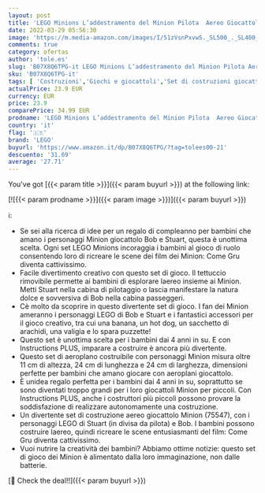 ```yaml
---
layout: post
title: 'LEGO Minions L’addestramento del Minion Pilota  Aereo Giocattolo Costruibile con Bob e Stuart  Giocattoli per Bambini di 4 Anni  75547'
date: 2022-03-29 05:56:30
image: 'https://m.media-amazon.com/images/I/51zVsnPxvwS._SL500_._SL400_.jpg'
comments: true
category: ofertas
author: 'tole.es'
slug: 'B07X8Q6TPG-it LEGO Minions L’addestramento del Minion Pilota Aereo...'
sku: 'B07X8Q6TPG-it'
tags: [ 'Costruzioni','Giochi e giocattoli','Set di costruzioni giocattolo','lego', ]
actualPrice: 23.9 EUR
currency: EUR
price: 23.9
comparePrice: 34.99 EUR
prodname: 'LEGO Minions L’addestramento del Minion Pilota  Aereo Giocattolo Costruibile con Bob e Stuart  Giocattoli per Bambini di 4 Anni  75547'
country: 'it'
flag: '🇮🇹'
brand: 'LEGO'
buyurl: 'https://www.amazon.it/dp/B07X8Q6TPG/?tag=tolees00-21'
descuento: '31.69'
average: '27.71'
---
```


You've got [{{< param title >}}]({{< param buyurl >}}) at the following link:

[![{{< param prodname >}}]({{< param image >}})]({{< param buyurl >}})

ℹ️:

- Se sei alla ricerca di idee per un regalo di compleanno per bambini che amano i personaggi Minion giocattolo Bob e Stuart, questa è unottima scelta. Ogni set LEGO Minions incoraggia i bambini al gioco di ruolo consentendo loro di ricreare le scene dei film dei Minion: Come Gru diventa cattivissimo.
- Facile divertimento creativo con questo set di gioco. Il tettuccio rimovibile permette ai bambini di esplorare laereo insieme ai Minion. Metti Stuart nella cabina di pilotaggio o lascia manifestare la natura dolce e sovversiva di Bob nella cabina passeggeri.
- Cè molto da scoprire in questo divertente set di gioco. I fan dei Minion ameranno i personaggi LEGO di Bob e Stuart e i fantastici accessori per il gioco creativo, tra cui una banana, un hot dog, un sacchetto di arachidi, una valigia e lo spara puzzette!
- Questo set è unottima scelta per i bambini dai 4 anni in su. E con Instructions PLUS, imparare a costruire è ancora più divertente.
- Questo set di aeroplano costruibile con personaggi Minion misura oltre 11 cm di altezza, 24 cm di lunghezza e 24 cm di larghezza, dimensioni perfette per bambini che amano giocare con aeroplani giocattolo.
- È unidea regalo perfetta per i bambini dai 4 anni in su, soprattutto se sono diventati troppo grandi per i loro giocattoli Minion per piccoli. Con Instructions PLUS, anche i costruttori più piccoli possono provare la soddisfazione di realizzare autonomamente una costruzione.
- Un divertente set di costruzione aereo giocattolo Minion (75547), con i personaggi LEGO di Stuart (in divisa da pilota) e Bob. I bambini possono costruire laereo, quindi ricreare le scene entusiasmanti del film: Come Gru diventa cattivissimo.
- Vuoi nutrire la creatività dei bambini? Abbiamo ottime notizie: questo set di gioco dei Minion è alimentato dalla loro immaginazione, non dalle batterie.

[🛒 Check the deal!!]({{< param buyurl >}})
